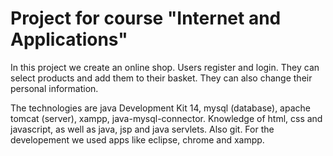 # Project for course "Internet and Applications"

In this project we create an online shop. Users register and login.
They can select products and add them to their basket. 
They can also change their personal information.

The technologies are java Development Kit 14, mysql (database), apache tomcat (server), xampp, java-mysql-connector.
Knowledge of html, css and javascript, as well as java, jsp and java servlets. Also git.
For the developement we used apps like eclipse, chrome and xampp.